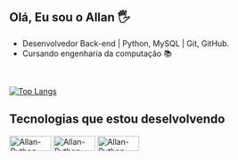 ## Olá, Eu sou o Allan 🖐️

- Desenvolvedor Back-end | Python, MySQL | Git, GitHub.
- Cursando engenharia da computação 📚

<br>

[![Top Langs](https://github-readme-stats.vercel.app/api/top-langs/?username=Allan1759&layout=compact&theme=dark)](https://github.com/Allan1759/github-readme-stats)


## Tecnologias que estou deselvolvendo

<img align="center" alt="Allan-Python" height="27" width="75" src="https://img.shields.io/badge/python-3670A0?style=for-the-badge&logo=python&logoColor=ffdd54">  <img align="center" alt="Allan-Python" height="27" width="75" src="https://img.shields.io/badge/mysql-4479A1.svg?style=for-the-badge&logo=mysql&logoColor=white">  <img align="center" alt="Allan-Python" height="27" width="75" src="https://img.shields.io/badge/git-%23F05033.svg?style=for-the-badge&logo=git&logoColor=white">

